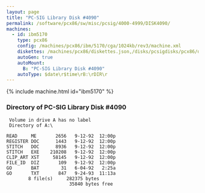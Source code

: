 ```yaml
---
layout: page
title: "PC-SIG Library Disk #4090"
permalink: /software/pcx86/sw/misc/pcsig/4000-4999/DISK4090/
machines:
  - id: ibm5170
    type: pcx86
    config: /machines/pcx86/ibm/5170/cga/1024kb/rev3/machine.xml
    diskettes: /machines/pcx86/diskettes.json,/disks/pcsigdisks/pcx86/diskettes.json
    autoGen: true
    autoMount:
      B: "PC-SIG Library Disk #4090"
    autoType: $date\r$time\rB:\rDIR\r
---
```


{% include machine.html id="ibm5170" %}

### Directory of PC-SIG Library Disk #4090

     Volume in drive A has no label
     Directory of A:\

    READ     ME       2656   9-12-92  12:00p
    REGISTER DOC      1443   9-12-92  12:00p
    STITCH   DOC      8936   9-12-92  12:00p
    STITCH   EXE    210208   9-12-92  12:00p
    CLIP_ART XST     58145   9-12-92  12:00p
    FILE_ID  DIZ       109   9-12-92  12:00p
    GO       BAT        31   6-04-92   2:25a
    GO       TXT       847   9-24-93  11:13a
            8 file(s)     282375 bytes
                           35840 bytes free
